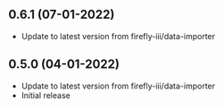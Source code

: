 
## 0.6.1 (07-01-2022)
- Update to latest version from firefly-iii/data-importer

## 0.5.0 (04-01-2022)
- Update to latest version from firefly-iii/data-importer
- Initial release
